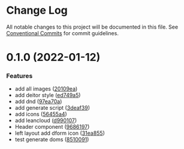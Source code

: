 # Change Log

All notable changes to this project will be documented in this file.
See [Conventional Commits](https://conventionalcommits.org) for commit guidelines.

# 0.1.0 (2022-01-12)


### Features

* add all images ([20109ea](https://github.com/alitajs/wufeng/commit/20109ea4aed293f95221f937ebb7342d1e5e6b11))
* add deitor style ([ed749a5](https://github.com/alitajs/wufeng/commit/ed749a591ff9b9b43f0c4fee1643a2f3bed9def8))
* add dnd ([97ea70a](https://github.com/alitajs/wufeng/commit/97ea70aab649d0d8e0f10cd7fd45b1f11f840bee))
* add generate script ([3deaf39](https://github.com/alitajs/wufeng/commit/3deaf39ccb90b2a860e2e18852247191ef5dddf4))
* add icons ([56455a4](https://github.com/alitajs/wufeng/commit/56455a494b993bc0664557c22e0cd2fed1c3982e))
* add leancloud ([d990107](https://github.com/alitajs/wufeng/commit/d9901071bf7cf5d768b12fe132584e1fcbea0c61))
* Header component ([9686197](https://github.com/alitajs/wufeng/commit/968619717c5a6687897feb9ec37e79b2dcb80ea2))
* left layout add dform icon ([31ea855](https://github.com/alitajs/wufeng/commit/31ea8558ef0b7c104c1a2ee4fd81ce021335b52c))
* test generate doms ([8510091](https://github.com/alitajs/wufeng/commit/85100911a9feda259669cb15ba7cb787cd7ee4e1))
